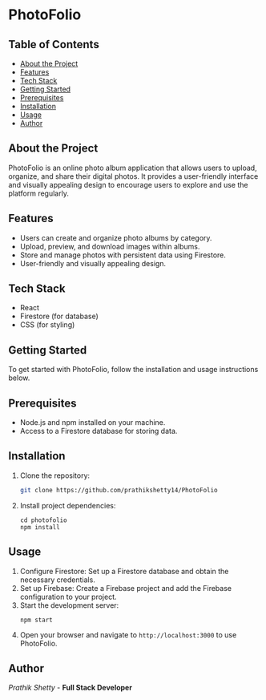 # PhotoFolio

## Table of Contents
- [About the Project](#about-the-project)
- [Features](#features)
- [Tech Stack](#tech-stack)
- [Getting Started](#getting-started)
- [Prerequisites](#prerequisites)
- [Installation](#installation)
- [Usage](#usage)
- [Author](#author)

## About the Project

PhotoFolio is an online photo album application that allows users to upload, organize, and share their digital photos. It provides a user-friendly interface and visually appealing design to encourage users to explore and use the platform regularly.

## Features

- Users can create and organize photo albums by category.
- Upload, preview, and download images within albums.
- Store and manage photos with persistent data using Firestore.
- User-friendly and visually appealing design.

## Tech Stack

- React
- Firestore (for database)
- CSS (for styling)

## Getting Started

To get started with PhotoFolio, follow the installation and usage instructions below.

## Prerequisites

- Node.js and npm installed on your machine.
- Access to a Firestore database for storing data.


## Installation

1. Clone the repository:
   ```sh
   git clone https://github.com/prathikshetty14/PhotoFolio
2. Install project dependencies:
   ```
   cd photofolio
   npm install
   ```

## Usage

1. Configure Firestore: Set up a Firestore database and obtain the necessary credentials.
2. Set up Firebase: Create a Firebase project and add the Firebase configuration to your project.
3. Start the development server:
   ```
   npm start
   ```
5. Open your browser and navigate to `http://localhost:3000` to use PhotoFolio.

## Author
*Prathik Shetty* - **Full Stack Developer**
